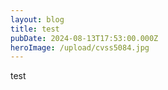 ```yaml
---
layout: blog
title: test
pubDate: 2024-08-13T17:53:00.000Z
heroImage: /upload/cvss5084.jpg
---
```


test
